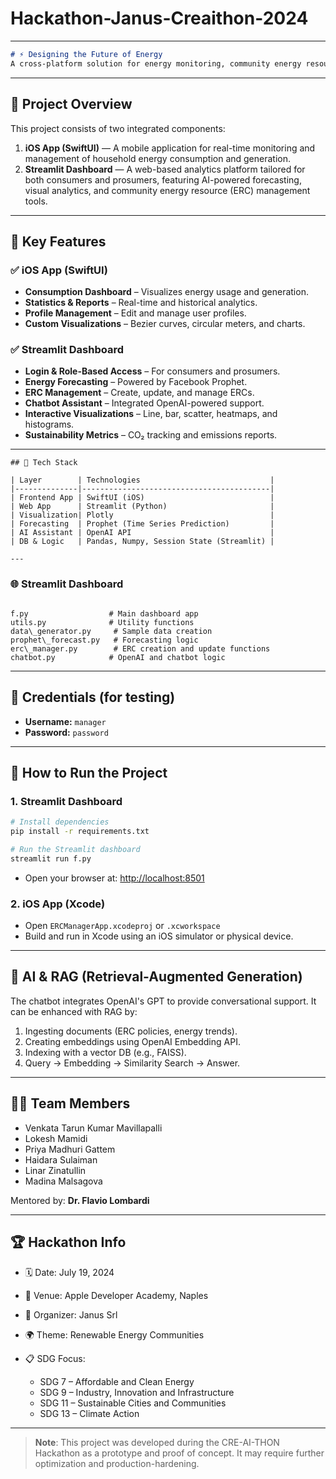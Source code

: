 # Hackathon-Janus-Creaithon-2024
---
```markdown
# ⚡ Designing the Future of Energy
A cross-platform solution for energy monitoring, community energy resource (ERC) management, and sustainability analytics — built during the **CRE-AI-THON** Hackathon organized by Janus Srl.
```
---

## 🚀 Project Overview

This project consists of two integrated components:

1. **iOS App (SwiftUI)** — A mobile application for real-time monitoring and management of household energy consumption and generation.
2. **Streamlit Dashboard** — A web-based analytics platform tailored for both consumers and prosumers, featuring AI-powered forecasting, visual analytics, and community energy resource (ERC) management tools.

---

## 🧠 Key Features

### ✅ iOS App (SwiftUI)
- **Consumption Dashboard** – Visualizes energy usage and generation.
- **Statistics & Reports** – Real-time and historical analytics.
- **Profile Management** – Edit and manage user profiles.
- **Custom Visualizations** – Bezier curves, circular meters, and charts.

### ✅ Streamlit Dashboard
- **Login & Role-Based Access** – For consumers and prosumers.
- **Energy Forecasting** – Powered by Facebook Prophet.
- **ERC Management** – Create, update, and manage ERCs.
- **Chatbot Assistant** – Integrated OpenAI-powered support.
- **Interactive Visualizations** – Line, bar, scatter, heatmaps, and histograms.
- **Sustainability Metrics** – CO₂ tracking and emissions reports.

---
```
## 🧩 Tech Stack

| Layer        | Technologies                             |
|--------------|------------------------------------------|
| Frontend App | SwiftUI (iOS)                            |
| Web App      | Streamlit (Python)                       |
| Visualization| Plotly                                   |
| Forecasting  | Prophet (Time Series Prediction)         |
| AI Assistant | OpenAI API                               |
| DB & Logic   | Pandas, Numpy, Session State (Streamlit) |

---

```

### 🌐 Streamlit Dashboard
```

f.py                  # Main dashboard app
utils.py              # Utility functions
data\_generator.py     # Sample data creation
prophet\_forecast.py   # Forecasting logic
erc\_manager.py        # ERC creation and update functions
chatbot.py            # OpenAI and chatbot logic

````

---

## 🔐 Credentials (for testing)
- **Username:** `manager`
- **Password:** `password`

---

## 🧪 How to Run the Project

### 1. Streamlit Dashboard
```bash
# Install dependencies
pip install -r requirements.txt

# Run the Streamlit dashboard
streamlit run f.py
````

* Open your browser at: [http://localhost:8501](http://localhost:8501)

### 2. iOS App (Xcode)

* Open `ERCManagerApp.xcodeproj` or `.xcworkspace`
* Build and run in Xcode using an iOS simulator or physical device.

---

## 🧠 AI & RAG (Retrieval-Augmented Generation)

The chatbot integrates OpenAI's GPT to provide conversational support. It can be enhanced with RAG by:

1. Ingesting documents (ERC policies, energy trends).
2. Creating embeddings using OpenAI Embedding API.
3. Indexing with a vector DB (e.g., FAISS).
4. Query → Embedding → Similarity Search → Answer.

---

## 🧑‍💻 Team Members

* Venkata Tarun Kumar Mavillapalli
* Lokesh Mamidi
* Priya Madhuri Gattem
* Haidara Sulaiman
* Linar Zinatullin
* Madina Malsagova

Mentored by: **Dr. Flavio Lombardi**

---

## 🏆 Hackathon Info

* 🗓️ Date: July 19, 2024
* 🏢 Venue: Apple Developer Academy, Naples
* 🏅 Organizer: Janus Srl
* 🌍 Theme: Renewable Energy Communities
* 📋 SDG Focus:

  * SDG 7 – Affordable and Clean Energy
  * SDG 9 – Industry, Innovation and Infrastructure
  * SDG 11 – Sustainable Cities and Communities
  * SDG 13 – Climate Action

---

> **Note**: This project was developed during the CRE-AI-THON Hackathon as a prototype and proof of concept. It may require further optimization and production-hardening.

```
